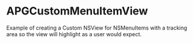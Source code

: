 APGCustomMenuItemView
=====================

Example of creating a Custom NSView for NSMenuItems with a tracking area so the view will highlight as a user would expect.
